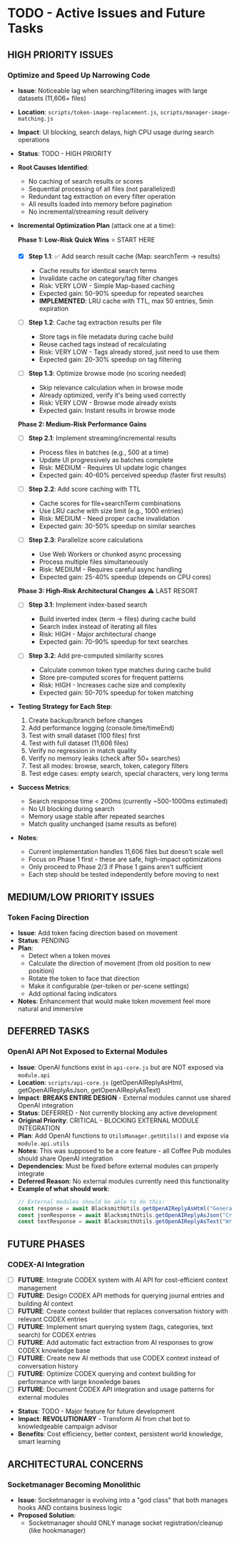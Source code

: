# TODO - Active Issues and Future Tasks

## HIGH PRIORITY ISSUES

### Optimize and Speed Up Narrowing Code
- **Issue**: Noticeable lag when searching/filtering images with large datasets (11,606+ files)
- **Location**: `scripts/token-image-replacement.js`, `scripts/manager-image-matching.js`
- **Impact**: UI blocking, search delays, high CPU usage during search operations
- **Status**: TODO - HIGH PRIORITY
- **Root Causes Identified**:
  - No caching of search results or scores
  - Sequential processing of all files (not parallelized)
  - Redundant tag extraction on every filter operation
  - All results loaded into memory before pagination
  - No incremental/streaming result delivery

- **Incremental Optimization Plan** (attack one at a time):
  
  **Phase 1: Low-Risk Quick Wins** ⭐ START HERE
  - [x] **Step 1.1**: ✅ Add search result cache (Map: searchTerm → results)
    - Cache results for identical search terms
    - Invalidate cache on category/tag filter changes
    - Risk: VERY LOW - Simple Map-based caching
    - Expected gain: 50-90% speedup for repeated searches
    - **IMPLEMENTED**: LRU cache with TTL, max 50 entries, 5min expiration
  
  - [ ] **Step 1.2**: Cache tag extraction results per file
    - Store tags in file metadata during cache build
    - Reuse cached tags instead of recalculating
    - Risk: VERY LOW - Tags already stored, just need to use them
    - Expected gain: 20-30% speedup on tag filtering
  
  - [ ] **Step 1.3**: Optimize browse mode (no scoring needed)
    - Skip relevance calculation when in browse mode
    - Already optimized, verify it's being used correctly
    - Risk: VERY LOW - Browse mode already exists
    - Expected gain: Instant results in browse mode
  
  **Phase 2: Medium-Risk Performance Gains**
  - [ ] **Step 2.1**: Implement streaming/incremental results
    - Process files in batches (e.g., 500 at a time)
    - Update UI progressively as batches complete
    - Risk: MEDIUM - Requires UI update logic changes
    - Expected gain: 40-60% perceived speedup (faster first results)
  
  - [ ] **Step 2.2**: Add score caching with TTL
    - Cache scores for file+searchTerm combinations
    - Use LRU cache with size limit (e.g., 1000 entries)
    - Risk: MEDIUM - Need proper cache invalidation
    - Expected gain: 30-50% speedup on similar searches
  
  - [ ] **Step 2.3**: Parallelize score calculations
    - Use Web Workers or chunked async processing
    - Process multiple files simultaneously
    - Risk: MEDIUM - Requires careful async handling
    - Expected gain: 25-40% speedup (depends on CPU cores)
  
  **Phase 3: High-Risk Architectural Changes** ⚠️ LAST RESORT
  - [ ] **Step 3.1**: Implement index-based search
    - Build inverted index (term → files) during cache build
    - Search index instead of iterating all files
    - Risk: HIGH - Major architectural change
    - Expected gain: 70-90% speedup for text searches
  
  - [ ] **Step 3.2**: Add pre-computed similarity scores
    - Calculate common token type matches during cache build
    - Store pre-computed scores for frequent patterns
    - Risk: HIGH - Increases cache size and complexity
    - Expected gain: 50-70% speedup for token matching

- **Testing Strategy for Each Step**:
  1. Create backup/branch before changes
  2. Add performance logging (console.time/timeEnd)
  3. Test with small dataset (100 files) first
  4. Test with full dataset (11,606 files)
  5. Verify no regression in match quality
  6. Verify no memory leaks (check after 50+ searches)
  7. Test all modes: browse, search, token, category filters
  8. Test edge cases: empty search, special characters, very long terms

- **Success Metrics**:
  - Search response time < 200ms (currently ~500-1000ms estimated)
  - No UI blocking during search
  - Memory usage stable after repeated searches
  - Match quality unchanged (same results as before)

- **Notes**: 
  - Current implementation handles 11,606 files but doesn't scale well
  - Focus on Phase 1 first - these are safe, high-impact optimizations
  - Only proceed to Phase 2/3 if Phase 1 gains aren't sufficient
  - Each step should be tested independently before moving to next

## MEDIUM/LOW PRIORITY ISSUES

### Token Facing Direction
- **Issue**: Add token facing direction based on movement
- **Status**: PENDING
- **Plan**: 
  - Detect when a token moves
  - Calculate the direction of movement (from old position to new position)
  - Rotate the token to face that direction
  - Make it configurable (per-token or per-scene settings)
  - Add optional facing indicators
- **Notes**: Enhancement that would make token movement feel more natural and immersive

## DEFERRED TASKS

### OpenAI API Not Exposed to External Modules
- **Issue**: OpenAI functions exist in `api-core.js` but are NOT exposed via `module.api`
- **Location**: `scripts/api-core.js` (getOpenAIReplyAsHtml, getOpenAIReplyAsJson, getOpenAIReplyAsText)
- **Impact**: **BREAKS ENTIRE DESIGN** - External modules cannot use shared OpenAI integration
- **Status**: DEFERRED - Not currently blocking any active development
- **Original Priority**: CRITICAL - BLOCKING EXTERNAL MODULE INTEGRATION
- **Plan**: Add OpenAI functions to `UtilsManager.getUtils()` and expose via `module.api.utils`
- **Notes**: This was supposed to be a core feature - all Coffee Pub modules should share OpenAI integration
- **Dependencies**: Must be fixed before external modules can properly integrate
- **Deferred Reason**: No external modules currently need this functionality
- **Example of what should work**:
  ```javascript
  // External modules should be able to do this:
  const response = await BlacksmithUtils.getOpenAIReplyAsHtml("Generate a monster description");
  const jsonResponse = await BlacksmithUtils.getOpenAIReplyAsJson("Create a loot table");
  const textResponse = await BlacksmithUtils.getOpenAIReplyAsText("Write a quest hook");
  ```

## FUTURE PHASES

### CODEX-AI Integration
- [ ] **FUTURE**: Integrate CODEX system with AI API for cost-efficient context management
- [ ] **FUTURE**: Design CODEX API methods for querying journal entries and building AI context
- [ ] **FUTURE**: Create context builder that replaces conversation history with relevant CODEX entries
- [ ] **FUTURE**: Implement smart querying system (tags, categories, text search) for CODEX entries
- [ ] **FUTURE**: Add automatic fact extraction from AI responses to grow CODEX knowledge base
- [ ] **FUTURE**: Create new AI methods that use CODEX context instead of conversation history
- [ ] **FUTURE**: Optimize CODEX querying and context building for performance with large knowledge bases
- [ ] **FUTURE**: Document CODEX API integration and usage patterns for external modules
- **Status**: TODO - Major feature for future development
- **Impact**: **REVOLUTIONARY** - Transform AI from chat bot to knowledgeable campaign advisor
- **Benefits**: Cost efficiency, better context, persistent world knowledge, smart learning

## ARCHITECTURAL CONCERNS

### Socketmanager Becoming Monolithic
- **Issue**: Socketmanager is evolving into a "god class" that both manages hooks AND contains business logic
- **Proposed Solution**:
  - Socketmanager should ONLY manage socket registration/cleanup (like hookmanager)
